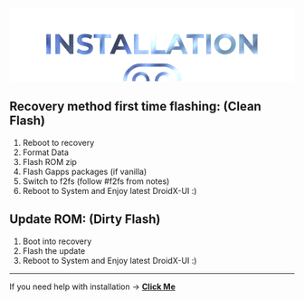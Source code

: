  <img src="https://raw.githubusercontent.com/DroidX-UI-Devices/Official_Devices/13/banners/install.png" />

## **Recovery method first time flashing: (Clean Flash)**
1) Reboot to recovery
2) Format Data
3) Flash ROM zip
4) Flash Gapps packages (if vanilla)
5) Switch to f2fs (follow #f2fs from notes)
6) Reboot to System and Enjoy latest DroidX-UI :)

## **Update ROM: (Dirty Flash)**
1) Boot into recovery
2) Flash the update
3) Reboot to System and Enjoy latest DroidX-UI :)

-----
If you need help with installation -> [__Click Me__](https://t.me/KoushiksDiscussion)
